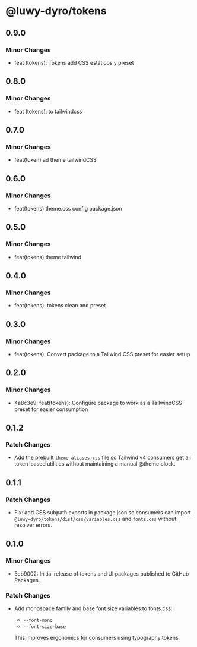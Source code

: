 # @luwy-dyro/tokens

## 0.9.0

### Minor Changes

- feat (tokens): Tokens add CSS estáticos y preset

## 0.8.0

### Minor Changes

- feat (tokens): to tailwindcss

## 0.7.0

### Minor Changes

- feat(token) ad theme tailwindCSS

## 0.6.0

### Minor Changes

- feat(tokens) theme.css config package.json

## 0.5.0

### Minor Changes

- feat(tokens) theme tailwind

## 0.4.0

### Minor Changes

- feat(tokens): tokens clean and preset

## 0.3.0

### Minor Changes

- feat(tokens): Convert package to a Tailwind CSS preset for easier setup

## 0.2.0

### Minor Changes

- 4a8c3e9: feat(tokens): Configure package to work as a TailwindCSS preset for easier consumption

## 0.1.2

### Patch Changes

- Add the prebuilt `theme-aliases.css` file so Tailwind v4 consumers get all token-based utilities without maintaining a manual @theme block.

## 0.1.1

### Patch Changes

- Fix: add CSS subpath exports in package.json so consumers can import
  `@luwy-dyro/tokens/dist/css/variables.css` and `fonts.css` without resolver errors.

## 0.1.0

### Minor Changes

- 5eb9002: Initial release of tokens and UI packages published to GitHub Packages.

### Patch Changes

- Add monospace family and base font size variables to fonts.css:

  - `--font-mono`
  - `--font-size-base`

  This improves ergonomics for consumers using typography tokens.

